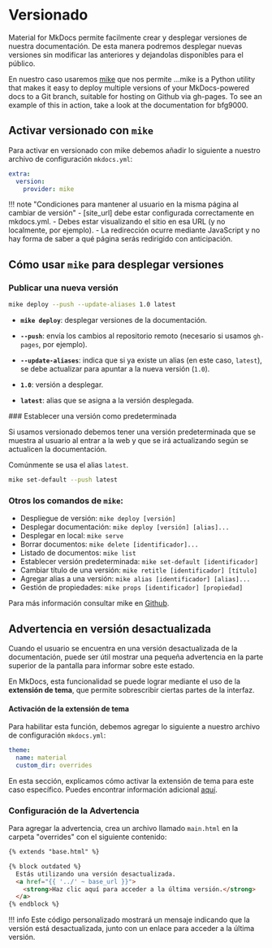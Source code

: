 # Versionado

Material for MkDocs permite facilmente crear y desplegar versiones de nuestra documentación. De esta manera podremos desplegar nuevas versiones sin modificar las anteriores y dejandolas disponibles para el público.

En nuestro caso usaremos [mike](https://github.com/jimporter/mike) que nos permite ...mike is a Python utility that makes it easy to deploy multiple versions of your MkDocs-powered docs to a Git branch, suitable for hosting on Github via gh-pages. To see an example of this in action, take a look at the documentation for bfg9000.


## Activar versionado con `mike`

Para activar en versionado con mike debemos añadir lo siguiente a nuestro archivo de configuración `mkdocs.yml`:

```yaml
extra:
  version:
    provider: mike
```

!!! note "Condiciones para mantener al usuario en la misma página al cambiar de versión"
    - [site_url] debe estar configurada correctamente en mkdocs.yml.
    - Debes estar visualizando el sitio en esa URL (y no localmente, por ejemplo).
    - La redirección ocurre mediante JavaScript y no hay forma de saber a qué página serás redirigido con anticipación.

## Cómo usar `mike` para desplegar versiones

### Publicar una nueva versión

```bash
mike deploy --push --update-aliases 1.0 latest
```
- **`mike deploy`**: desplegar versiones de la documentación.

- **`--push`**: envía los cambios al repositorio remoto (necesario si usamos `gh-pages`, por ejemplo).

- **`--update-aliases`**: indica que si ya existe un alias (en este caso, `latest`), se debe actualizar para apuntar a la nueva versión (`1.0`). 

- **`1.0`**: versión a desplegar.

- **`latest`**: alias que se asigna a la versión desplegada. 


### Establecer una versión como predeterminada

Si usamos versionado debemos tener una versión predeterminada que se muestra al usuario al entrar a la web y que se irá actualizando según se actualicen la documentación.

Comúnmente se usa el alias `latest`.

```bash
mike set-default --push latest
```


### Otros los comandos de `mike`:

* Despliegue de versión: `mike deploy [versión]`
* Desplegar documentación: `mike deploy [versión] [alias]...`
* Desplegar en local: `mike serve`
* Borrar documentos: `mike delete [identificador]...`
* Listado de documentos: `mike list`
* Establecer versión predeterminada: `mike set-default [identificador]`
* Cambiar título de una versión: `mike retitle [identificador] [título]`
* Agregar alias a una versión: `mike alias [identificador] [alias]...`
* Gestión de propiedades: `mike props [identificador] [propiedad]`

Para más información consultar mike en [Github](https://github.com/jimporter/mike/tree/master).




## Advertencia en versión desactualizada

Cuando el usuario se encuentra en una versión desactualizada de la documentación, puede ser útil mostrar una pequeña advertencia en la parte superior de la pantalla para informar sobre este estado.

En MkDocs, esta funcionalidad se puede lograr mediante el uso de la **extensión de tema**, que permite sobrescribir ciertas partes de la interfaz.

#### Activación de la extensión de tema

Para habilitar esta función, debemos agregar lo siguiente a nuestro archivo de configuración `mkdocs.yml`:

```yaml
theme:
  name: material
  custom_dir: overrides
```

En esta sección, explicamos cómo activar la extensión de tema para este caso específico. Puedes encontrar información adicional [aquí](https://squidfunk.github.io/mkdocs-material/customization/#extending-the-theme).

### Configuración de la Advertencia

Para agregar la advertencia, crea un archivo llamado `main.html` en la carpeta "overrides" con el siguiente contenido:

```html
{% extends "base.html" %}

{% block outdated %}
  Estás utilizando una versión desactualizada.
  <a href="{{ '../' ~ base_url }}"> 
    <strong>Haz clic aquí para acceder a la última versión.</strong>
  </a>
{% endblock %}
```
!!! info
    Este código personalizado mostrará un mensaje indicando que la versión está desactualizada, junto con un enlace para acceder a la última versión.